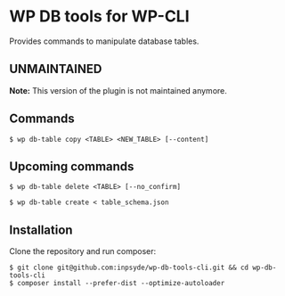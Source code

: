 # WP DB tools for WP-CLI

Provides commands to manipulate database tables.

## UNMAINTAINED
**Note:** This version of the plugin is not maintained anymore.

## Commands

```
$ wp db-table copy <TABLE> <NEW_TABLE> [--content]
```

## Upcoming commands

```
$ wp db-table delete <TABLE> [--no_confirm]
```


```
$ wp db-table create < table_schema.json
```

## Installation

Clone the repository and run composer:

```
$ git clone git@github.com:inpsyde/wp-db-tools-cli.git && cd wp-db-tools-cli
$ composer install --prefer-dist --optimize-autoloader
```
